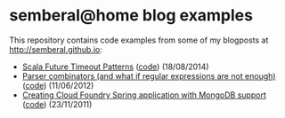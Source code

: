 # semberal@home blog examples

This repository contains code examples from some of my blogposts at http://semberal.github.io:

* [Scala Future Timeout Patterns](http://semberal.github.io/scala-future-timeout-patterns.html) ([code](https://github.com/semberal/blog-examples/tree/master/scala-future-timeout-patterns)) (18/08/2014)
* [Parser combinators (and what if regular expressions are not enough)](http://semberal.github.io/parser-combinators-and-what-if-regular-expressions-are-not-enough.html) ([code](https://github.com/semberal/blog-examples/tree/master/parser-combinators-and-what-if-regular-expressions-are-not-enough)) (11/06/2012)
* [Creating Cloud Foundry Spring application with MongoDB support](http://semberal.github.io/configuring-cloud-foundry-application-with-mongodb.html) ([code](https://github.com/semberal/blog-examples/tree/master/configuring-cloud-foundry-application-with-mongodb)) (23/11/2011)
